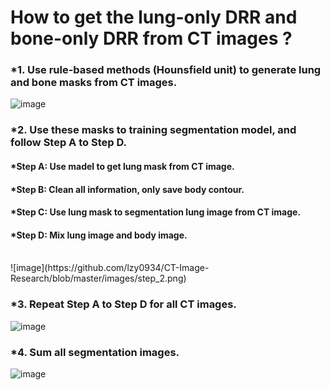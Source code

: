 # How to get the lung-only DRR and bone-only DRR from CT images ? 

### *1. Use rule-based methods (Hounsfield unit) to generate lung and bone masks from CT images.

![image](https://github.com/lzy0934/CT-Image-Research/blob/master/images/step_1.png)


### *2. Use these masks to training segmentation model, and follow Step A to Step D.
####    *Step A: Use madel to get lung mask from CT image.
####    *Step B: Clean all information, only save body contour. 
####    *Step C: Use lung mask to segmentation lung image from CT image.
####    *Step D: Mix lung image and body image.
<br>
![image](https://github.com/lzy0934/CT-Image-Research/blob/master/images/step_2.png)


### *3. Repeat Step A to Step D for all CT images.

![image](https://github.com/lzy0934/CT-Image-Research/blob/master/images/step_3.png)


### *4. Sum all segmentation images.
![image](https://github.com/lzy0934/CT-Image-Research/blob/master/images/step_4.png)
